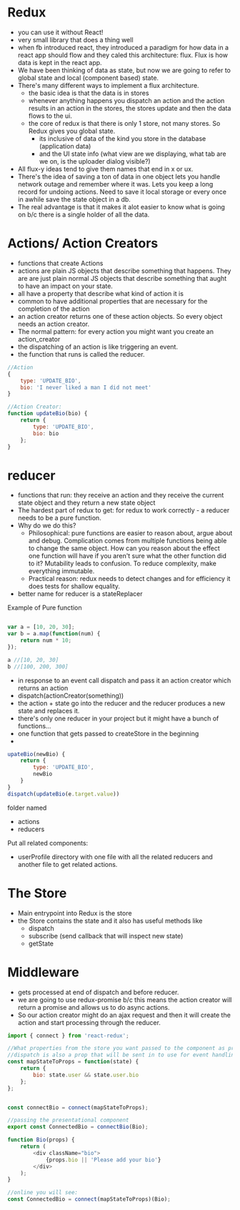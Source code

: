 # Redux

* you can use it without React!
* very small library that does a thing well
* when fb introduced react, they introduced a paradigm for how data in a react app should flow and they caled this architecture: flux.  Flux is how data is kept in the react app.
* We have been thinking of data as state, but now we are going to refer to global state and local (component based) state.  
* There's many different ways to implement a flux architecture.
    * the basic idea is that the data is in stores
    * whenever anything happens you dispatch an action and the action results in an action in the stores, the stores update and then the data flows to the ui.
    * the core of redux is that there is only 1 store, not many stores. So Redux gives you global state.
        * its inclusive of data of the kind you store in the database (application data)
        * and the UI state info (what view are we displaying, what tab are we on, is the uploader dialog visible?)
* All flux-y ideas tend to give them names that end in x or ux.
* There's the idea of saving a ton of data in one object lets you handle network outage and remember where it was. Lets you keep a long record for undoing actions. Need to save it local storage or every once in awhile save the state object in a db.
* The real advantage is that it makes it alot easier to know what is going on b/c there is a single holder of all the data.

# Actions/ Action Creators
* functions that create Actions
* actions are plain JS objects that describe something that happens.  They are are just plain normal JS objects that describe something that aught to have an impact on your state.
* all have a property that describe what kind of action it is
* common to have additional properties that are necessary for the completion of the action
* an action creator returns one of these action objects. So every object needs an action creator.  
* The normal pattern: for every action you might want you create an action_creator
* the dispatching of an action is like triggering an event.  
* the function that runs is called the reducer.

```javascript
//Action
{
    type: 'UPDATE_BIO',
    bio: 'I never liked a man I did not meet'
}

//Action Creator:
function updateBio(bio) {
    return {
        type: 'UPDATE_BIO',
        bio: bio
    };
}

```

# reducer
* functions that run: they receive an action and they receive the current state object and they return a new state object
* The hardest part of redux to get: for redux to work correctly - a reducer needs to be a pure function.
* Why do we do this?
    * Philosophical: pure functions are easier to reason about, argue about and debug. Complication comes from multiple functions being able to change the same object. How can you reason about the effect one function will have if you aren't sure what the other function did to it?  Mutability leads to confusion. To reduce complexity, make everything immutable.
    * Practical reason: redux needs to detect changes and for efficiency it does tests for shallow equality.  
* better name for reducer is a stateReplacer

Example of Pure function
```javascript

var a = [10, 20, 30];
var b = a.map(function(num) {
    return num * 10;
});

a //[10, 20, 30]
b //[100, 200, 300]

```

* in response to an event call dispatch and pass it an action  creator which returns an action
* dispatch(actionCreator(something))
* the action + state go into the reducer and the  reducer produces a new state and replaces it.
* there's only one reducer in your project but it might have a bunch of functions...
* one function that gets passed to createStore in the beginning
*




```javascript
upateBio(newBio) {
    return {
        type: 'UPDATE_BIO',
        newBio
    }
}
dispatch(updateBio(e.target.value))
```

folder named
* actions
* reducers

Put all related components:
* userProfile directory with one file with all the related reducers and another file to get related actions.

# The Store
* Main entrypoint into Redux is the store
* the Store contains the state and it also has useful methods like
    * dispatch
    * subscribe (send callback that will inspect new state)
    * getState

# Middleware
* gets processed at end of dispatch and before reducer.
* we are going to use redux-promise b/c this means the action creator will return a promise and allows us to do async actions.
* So our action creator might do an ajax request and then it will create the action and start processing through the reducer.


```javascript
import { connect } from 'react-redux';

//What properties from the store you want passed to the component as props?
//dispatch is also a prop that will be sent in to use for event handling
const mapStateToProps = function(state) {
    return {
        bio: state.user && state.user.bio
    };
};


const connectBio = connect(mapStateToProps);

//passing the presentational component
export const ConnectedBio = connectBio(Bio);

function Bio(props) {
    return (
        <div className="bio">
            {props.bio || 'Please add your bio'}
        </div>
    );
}

//online you will see:
const ConnectedBio = connect(mapStateToProps)(Bio);
```
